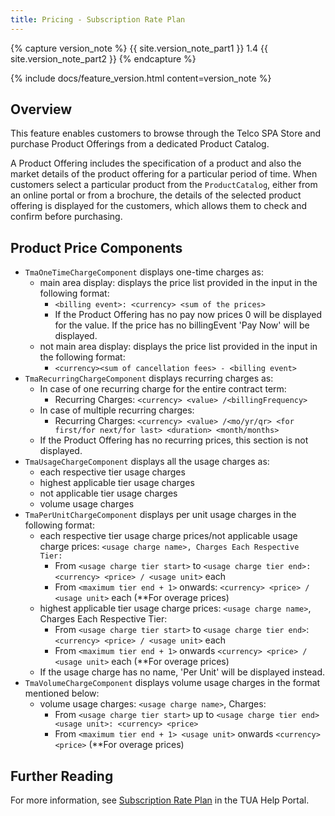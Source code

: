 ```yaml
---
title: Pricing - Subscription Rate Plan
---
```


{% capture version_note %}
{{ site.version_note_part1 }} 1.4 {{ site.version_note_part2 }}
{% endcapture %}

{% include docs/feature_version.html content=version_note %}

## Overview

This feature enables customers to browse through the Telco SPA Store and purchase Product Offerings from a dedicated Product Catalog.

A Product Offering includes the specification of a product and also the market details of the product offering for a particular period of time. When customers select a particular product from the `ProductCatalog`, either from an online portal or from a brochure, the details of the selected product offering is displayed for the customers, which allows them to check and confirm before purchasing.

## Product Price Components

- `TmaOneTimeChargeComponent` displays one-time charges as:
    - main area display: displays the price list provided in the input in the following format:
      - `<billing event>: <currency> <sum of the prices>`
      - If the Product Offering has no pay now prices 0 will be displayed for the value. If the price has no billingEvent 'Pay Now' will be displayed.
    - not main area display: displays the price list provided in the input in the following format:
      - `<currency><sum of cancellation fees> - <billing event>` 
- `TmaRecurringChargeComponent` displays recurring charges as:
    - In case of one recurring charge for the entire contract term: 
      - Recurring Charges: `<currency> <value> /<billingFrequency>`
    - In case of multiple recurring charges:
      - Recurring Charges: `<currency> <value> /<mo/yr/qr> <for first/for next/for last> <duration> <month/months>`
    - If the Product Offering has no recurring prices, this section is not displayed.
- `TmaUsageChargeComponent` displays all the usage charges as:
    - each respective tier usage charges
    - highest applicable tier usage charges
    - not applicable tier usage charges
    - volume usage charges
- `TmaPerUnitChargeComponent` displays per unit usage charges in the following format:
    - each respective tier usage charge prices/not applicable usage charge prices: `<usage charge name>, Charges Each Respective Tier:`
      - From `<usage charge tier start>` to  `<usage charge tier end>: <currency> <price> / <usage unit>` each
      - From `<maximum tier end + 1>` onwards: `<currency> <price> / <usage unit>` each (**For overage prices)
    - highest applicable tier usage charge prices: `<usage charge name>`, Charges Each Respective Tier:
      - From `<usage charge tier start>` to `<usage charge tier end>`: `<currency> <price> / <usage unit>` each
      - From `<maximum tier end + 1>` onwards `<currency> <price> / <usage unit>` each (**For overage prices)
    - If the usage charge has no name, 'Per Unit' will be displayed instead.
- `TmaVolumeChargeComponent` displays volume usage charges in the format mentioned below:
    - volume usage charges: `<usage charge name>`, Charges:
      - From `<usage charge tier start>` up to `<usage charge tier end> <usage unit>: <currency> <price>`
      - From `<maximum tier end + 1> <usage unit>` onwards `<currency> <price>` (**For overage prices)

## Further Reading

For more information, see [Subscription Rate Plan](https://help.sap.com/viewer/c762d9007c5c4f38bafbe4788446983e/2007/en-US/8e591e48aa604b2f8c4a0d9804c6d6f5.html) in the TUA Help Portal.